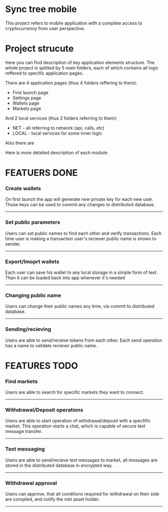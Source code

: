 # Sync tree mobile

This project refers to mobile application with a 
complete access to cryptocurrency from user perspective.


# Project strucute
Here you can find description of key application elements 
structure. The whole project is splitted by 5 main 
folders, each of which contains all logic reffered to 
specific application pages.

There are 4 application pages (thus 4 folders 
reffering to them):
- First launch page
- Settings page
- Wallets page
- Markets page

And 2 local services (thus 2 folders referring to them):
- NET - all referring to network (api, calls, etc)
- LOCAL - local services for some inner logic

Also there are

Here is more detailed description of each module:




# FEATUERS DONE
### Create wallets
On first launch the app will generate new private key 
for each new user. Those keys can be used to commit
any changes to distributed database.

---
### Set public parameters
Users can set public names to find each other and verify
transactions. Each time user is making a transaction
user's reciever public name is shown to sender.

---
### Export/Imoprt wallets
Each user can save his wallet to any local storage in a
simple form of text. Than it can be loaded back into 
app whenever it's needed

---
### Changing public name
Users can change their public names any time, via commit
to distributed database.

---
### Sending/recieving
Users are able to send/recieve tokens from each other.
Each send operation has a name to validate reciever 
public name.



# FEATURES TODO
### Find markets
Users are able to search for specific markets they want to
connect.

---
### Withdrawal/Deposit operations
Users are able to start operation of withdrawal/deposit
with a specfific market. This operation starts a chat,
which is capable of secure text message transfer.

---
### Text messaging
Users are able to send/recieve text messages to market,
all messages are stored in the distributed database in 
encrypted way.

---
### Withdrawal approval
Users can approve, that all conditions required for 
withdrawal on their side are complied, and notify 
the mkt asset holder.

---

